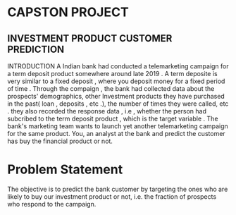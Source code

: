 # CAPSTON PROJECT
## INVESTMENT PRODUCT CUSTOMER PREDICTION 
INTRODUCTION
A Indian bank had conducted a telemarketing campaign for a term deposit product somewhere around late 2019 . A term deposite is very similar to a fixed deposit , where you deposit money for a fixed period of time . 
Through the compaign , the bank had collected data about the prospects' demographics, other Investment products they have purchased in the past( loan , deposits , etc .), the number of times they were called, etc . they also recorded the response data , i.e , whether the person had subcribed to the term deposit product , which is the target variable .
The bank's marketing team wants to launch yet another telemarketing campaign for the same product. You, an analyst at the bank and predict the customer has buy the financial product or not.

# Problem Statement
 The objective is to predict the bank customer by targeting the ones who are likely to buy our investment product or not,
 i.e. the fraction of prospects who respond to the campaign.

